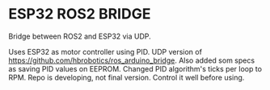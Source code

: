 # ESP32 ROS2 BRIDGE
Bridge between ROS2 and ESP32 via UDP.

Uses ESP32 as motor controller using PID.
UDP version of https://github.com/hbrobotics/ros_arduino_bridge.
Also added som specs as saving PID values on EEPROM. Changed PID algorithm's ticks per loop to RPM. 
Repo is developing, not final version. Control it well before using. 
